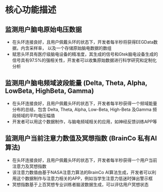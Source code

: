 # 核⼼功能描述

## 监测⽤户脑电原始电压数据

* 在头环连接良好，且⽤户佩戴头环的状态下，开发者每半秒将获得EEGData数据，内含采样率， 以及⼀个存储原始脑电数据的数组 
* 赋思头环具有医疗级脑电设备的精准度，其⽣成的信号和Gtek脑电设备生成的信号具有97.5%的强相关性，开发者可以收集原始数据进⾏科学研究和定制化分析

## 监测⽤户脑电频域波段能量 \(Delta, Theta, Alpha, LowBeta, HighBeta, Gamma\)

* 在头环连接良好，且⽤户佩戴头环的状态下，开发者每半秒获得⼀个频域能量分布的总结，包含 Delta, Theta, Alpha, Low-Beta, High-Beta 及Gamma 频段频域的平均电压幅值
* 开发者可以⽤这个数据制作，与脑电频域相关的应⽤，如神经反馈训练APP等

## 监测⽤户当前注意⼒数值及冥想指数 \(BrainCo 私有AI算法\)

* 在头环连接良好，且⽤户佩戴头环的状态下，开发者每半秒获得⼀个⽤户当前注意⼒及冥想指数 
* 该注意⼒数值由基于NASA注意⼒算法的BrainCo AI算法⽣成，开发者可以利⽤这个数据制作与注意⼒相关的APP，例如当学⽣注意⼒低迷时弹出警示框
* 冥想指数基于上百冥想专业训练者脑波数据⽣成，可以评估⽤户冥想状态

